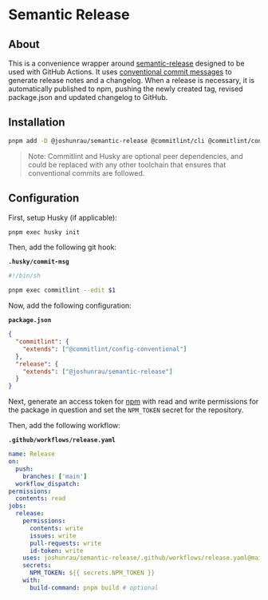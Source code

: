 # Semantic Release

## About

This is a convenience wrapper around [semantic-release](https://github.com/semantic-release/semantic-release) designed to be used with GitHub Actions. It uses [conventional commit messages](https://www.conventionalcommits.org/en/v1.0.0/) to generate release notes and a changelog. When a release is necessary, it is automatically published to npm, pushing the newly created tag, revised package.json and updated changelog to GitHub.

## Installation

```sh
pnpm add -D @joshunrau/semantic-release @commitlint/cli @commitlint/config-conventional husky
```

> Note: Commitlint and Husky are optional peer dependencies, and could be replaced with any other toolchain that ensures that conventional commits are followed.

## Configuration

First, setup Husky (if applicable):

```sh
pnpm exec husky init
```

Then, add the following git hook:

**`.husky/commit-msg`**

```sh
#!/bin/sh

pnpm exec commitlint --edit $1
```

Now, add the following configuration:

**`package.json`**

```json
{
  "commitlint": {
    "extends": ["@commitlint/config-conventional"]
  },
  "release": {
    "extends": ["@joshunrau/semantic-release"]
  }
}
```

Next, generate an access token for [npm](https://www.npmjs.com/) with read and write permissions for the package in question and set the `NPM_TOKEN` secret for the repository.

Then, add the following workflow:

**`.github/workflows/release.yaml`**

```yaml
name: Release
on:
  push:
    branches: ['main']
  workflow_dispatch:
permissions:
  contents: read
jobs:
  release:
    permissions:
      contents: write
      issues: write
      pull-requests: write
      id-token: write
    uses: joshunrau/semantic-release/.github/workflows/release.yaml@main
    secrets:
      NPM_TOKEN: ${{ secrets.NPM_TOKEN }}
    with:
      build-command: pnpm build # optional
```
